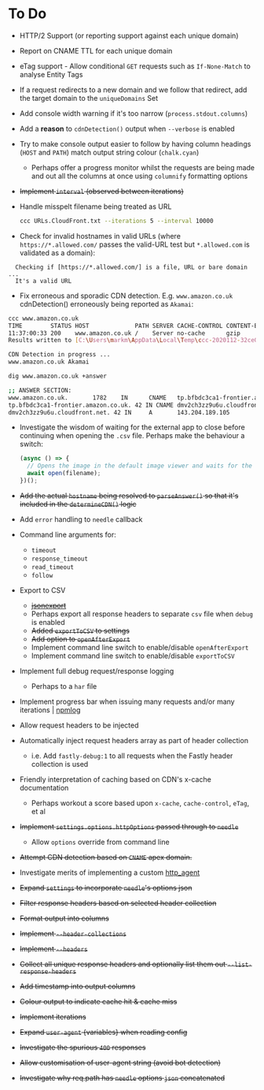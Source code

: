 # To Do

* HTTP/2 Support (or reporting support against each unique domain)
* Report on CNAME TTL for each unique domain
* eTag support - Allow conditional `GET` requests such as `If-None-Match` to analyse Entity Tags
* If a request redirects to a new domain and we follow that redirect, add the target domain to the `uniqueDomains` Set
* Add console width warning if it's too narrow (`process.stdout.columns`)
* Add a **reason** to `cdnDetection()` output when `--verbose` is enabled
* Try to make console output easier to follow by having column headings (`HOST` and `PATH`) match output string colour (`chalk.cyan`)
  * Perhaps offer a progress monitor whilst the requests are being made and out all the columns at once using `columnify` formatting options
* ~~Implement `interval` (observed between iterations)~~
* Handle misspelt filename being treated as URL

  ```bash
  ccc URLs.CloudFront.txt --iterations 5 --interval 10000
  ```

* Check for invalid hostnames in valid URLs (where `https://*.allowed.com/` passes the valid-URL test but `*.allowed.com` is validated as a domain):

```text
  Checking if [https://*.allowed.com/] is a file, URL or bare domain ...
  It's a valid URL
```

* Fix erroneous and sporadic CDN detection. E.g. `www.amazon.co.uk` cdnDetection() erroneously being reported as `Akamai`:

```bash
ccc www.amazon.co.uk
TIME        STATUS HOST             PATH SERVER CACHE-CONTROL CONTENT-ENCODING X-CACHE
11:37:00:33 200    www.amazon.co.uk /    Server no-cache      gzip             Miss from cloudfront
Results written to [C:\Users\markm\AppData\Local\Temp\ccc-2020112-32ce04e5.csv]

CDN Detection in progress ...
www.amazon.co.uk Akamai
```

```bash
dig www.amazon.co.uk +answer

;; ANSWER SECTION:
www.amazon.co.uk.       1782    IN      CNAME   tp.bfbdc3ca1-frontier.amazon.co.uk.
tp.bfbdc3ca1-frontier.amazon.co.uk. 42 IN CNAME dmv2ch3zz9u6u.cloudfront.net.
dmv2ch3zz9u6u.cloudfront.net. 42 IN     A       143.204.189.105
```

* Investigate the wisdom of waiting for the external app to close before continuing when opening the `.csv` file. Perhaps make the behaviour a switch:

  ```JavaScript
  (async () => {
    // Opens the image in the default image viewer and waits for the opened app to quit.
    await open(filename);
  })();
  ```

* ~~Add the actual `hostname` being resolved to `parseAnswer()` so that it's included in the `determineCDN()` logic~~
* Add `error` handling to `needle` callback
* Command line arguments for:
  * `timeout`
  * `response_timeout`
  * `read_timeout`
  * `follow`
* Export to CSV
  * ~~[jsonexport](https://www.npmjs.com/package/jsonexport)~~
  * Perhaps export all response headers to separate `csv` file when `debug` is enabled
  * ~~Added `exportToCSV` to settings~~
  * ~~Add option to `openAfterExport`~~
  * Implement command line switch to enable/disable `openAfterExport`
  * Implement command line switch to enable/disable `exportToCSV`
* Implement full debug request/response logging
  * Perhaps to a `har` file
* Implement progress bar when issuing many requests and/or many iterations | [npmlog](https://www.npmjs.com/package/npmlog)
* Allow request headers to be injected
* Automatically inject request headers array as part of header collection
  * i.e. Add `fastly-debug:1` to all requests when the Fastly header collection is used
* Friendly interpretation of caching based on CDN's x-cache documentation
  * Perhaps workout a score based upon `x-cache`, `cache-control`, `eTag`, et al
* ~~Implement `settings.options.httpOptions` passed through to `needle`~~
  * Allow `options` override from command line
* ~~Attempt CDN detection based on `CNAME` apex domain.~~
* Investigate merits of implementing a custom [http_agent](https://nodejs.org/api/http.html#http_class_http_agent)
* ~~Expand `settings` to incorporate `needle`'s options json~~
* ~~Filter response headers based on selected header collection~~
* ~~Format output into columns~~
* ~~Implement `--header-collections`~~
* ~~Implement `--headers`~~
* ~~Collect all unique response headers and optionally list them out `--list-response-headers`~~
* ~~Add timestamp into output columns~~
* ~~Colour output to indicate cache hit & cache miss~~
* ~~Implement iterations~~
* ~~Expand `user-agent` {variables} when reading config~~
* ~~Investigate the spurious `400` responses~~
* ~~Allow customisation of user-agent string (avoid bot detection)~~
* ~~Investigate why req.path has `needle` options `json` concatenated~~
